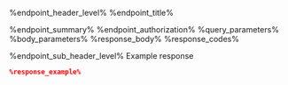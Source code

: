 <docs-Endpoint>

%endpoint_header_level% %endpoint_title%

<docs-ApiUrl type="%endpoint_method%" endpoint="%endpoint_url%" />

%endpoint_summary%
%endpoint_authorization%
%query_parameters%
%body_parameters%
%response_body%
%response_codes%

<docs-EndpointExample>

%endpoint_sub_header_level% Example response

```json
%response_example%
```

</docs-EndpointExample>
</docs-Endpoint>
